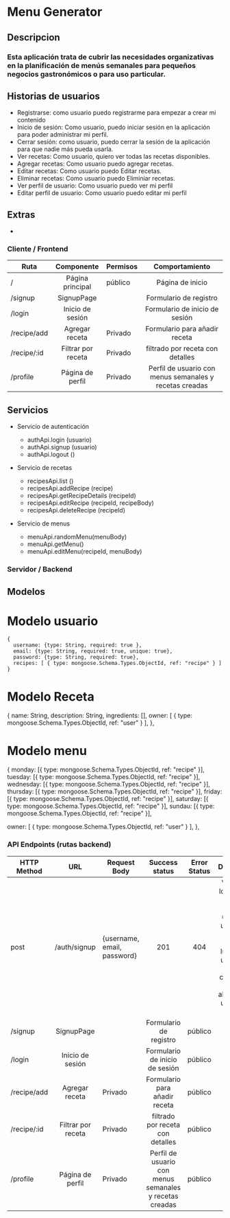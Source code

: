 # Menu Generator

## Descripcion 

### Esta aplicación trata de cubrir las necesidades organizativas en la planificación de menús semanales para pequeños negocios gastronómicos o para uso particular.

## Historias de usuarios

* Registrarse: como usuario puedo registrarme para empezar a crear mi contenido
* Inicio de sesión: Como usuario, puedo iniciar sesión en la aplicación para poder administrar mi perfil.
* Cerrar sesión: como usuario, puedo cerrar la sesión de la aplicación para que nadie más pueda usarla.
* Ver recetas: Como usuario, quiero ver todas las recetas disponibles.
* Agregar recetas: Como usuario puedo agregar recetas.
* Editar recetas: Como usuario puedo Editar recetas.
* Eliminar recetas: Como usuario puedo Eliminiar recetas.
* Ver perfil de usuario: Como usuario puedo ver mi perfil
* Editar perfil de usuario: Como usuario puedo editar mi perfil


## Extras

* 

### Cliente / Frontend

| Ruta          | Componente            | Permisos  | Comportamiento                                         | 
| ------------- |:---------------------:| --------- |:------------------------------------------------------:|
| /             | Página principal      | público   |Página de inicio                                        | 
|/signup        | SignupPage            |           |Formulario de registro                                  |
|/login         | Inicio de sesión      |           |Formulario de inicio de sesión                          |
|/recipe/add    | Agregar receta        | Privado   |Formulario para añadir receta                           |
|/recipe/:id    | Filtrar por receta    | Privado   |filtrado por receta con detalles                        |
|/profile       | Página de perfil      | Privado   |Perfil de usuario con menus semanales y recetas creadas |


## Servicios

* Servicio de autenticación

   - authApi.login (usuario)
   - authApi.signup (usuario)
   - authApi.logout ()

* Servicio de recetas 

   - recipesApi.list ()
   - recipesApi.addRecipe (recipe)
   - recipesApi.getRecipeDetails (recipeId)
   - recipesApi.editRecipe (recipeId, recipeBody)
   - recipesApi.deleteRecipe (recipeId)

* Servicio de menus

   - menuApi.randomMenu(menuBody)
   - menuApi.getMenu()
   - menuApi.editMenu(recipeId, menuBody)


### Servidor / Backend

## Modelos

# Modelo usuario
```
{
  username: {type: String, required: true },
  email: {type: String, required: true, unique: true},
  password: {type: String, required: true},
  recipes: [ { type: mongoose.Schema.Types.ObjectId, ref: "recipe" } ]
}
```
# Modelo Receta

{
  name: String,
  description: String,
  ingredients: [],
  owner: [ { type: mongoose.Schema.Types.ObjectId, ref: "user" } ],
},

# Modelo menu

{
monday: [{ type: mongoose.Schema.Types.ObjectId, ref: "recipe" }],
tuesday: [{ type: mongoose.Schema.Types.ObjectId, ref: "recipe" }],
wednesday: [{ type: mongoose.Schema.Types.ObjectId, ref: "recipe" }], 
thursday: [{ type: mongoose.Schema.Types.ObjectId, ref: "recipe" }],
friday: [{ type: mongoose.Schema.Types.ObjectId, ref: "recipe" }],
saturday: [{ type: mongoose.Schema.Types.ObjectId, ref: "recipe" }],
sundau: [{ type: mongoose.Schema.Types.ObjectId, ref: "recipe" }],

owner: [ { type: mongoose.Schema.Types.ObjectId, ref: "user" } ],
},

### API Endpoints (rutas backend)

| HTTP Method         | URL            | Request Body  | Success status                                        |  Error Status  | Description  |
| ------------- |:---------------------:| --------- |:------------------------------------------------------: | :--------------: |:---------------------: |
| post         | /auth/signup      | {username, email, password}  |201                                      | 404    | 	Verifica si los campos no están vacíos (422) y el usuario no existe (409), luego crea un usuario con contraseña cifrada y almacena el usuario en la sesión   |
|/signup        | SignupPage            |           |Formulario de registro                                  |público    | público   |
|/login         | Inicio de sesión      |           |Formulario de inicio de sesión                          |público    | público   |
|/recipe/add    | Agregar receta        | Privado   |Formulario para añadir receta                           |público    | público   |
|/recipe/:id    | Filtrar por receta    | Privado   |filtrado por receta con detalles                        |público    | público   |
|/profile       | Página de perfil      | Privado   |Perfil de usuario con menus semanales y recetas creadas |público    | público   |